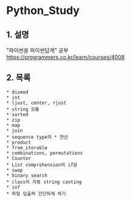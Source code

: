 # Python_Study
## 1. 설명
"파이썬을 파이썬답게" 공부  
<https://programmers.co.kr/learn/courses/4008>

## 2. 목록  

    * divmod  
    * int  
    * ljust, center, rjust  
    * string 모듈  
    * sorted  
    * zip  
    * map  
    * join  
    * sequence type의 * 연산  
    * product  
    * from_iterable  
    * combinations, permutations  
    * Counter  
    * List comprehension의 if문  
    * swap  
    * binary search  
    * class의 자동 string casting  
    * inf  
    * 파일 입출력 간단하게 하기  
